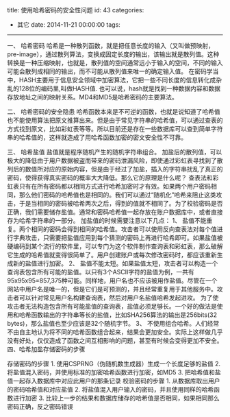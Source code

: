 title: 使用哈希密码的安全性问题
id: 43
categories:
  - 其它
date: 2014-11-21 00:00:00
tags:
---

一、 哈希密码
哈希是一种散列函数，就是把任意长度的输入（又叫做预映射， pre-image），通过散列算法，变换成固定长度的输出，该输出就是散列值。这种转换是一种压缩映射，也就是，散列值的空间通常远小于输入的空间，不同的输入可能会散列成相同的输出，而不可能从散列值来唯一的确定输入值。
在密码学当中，HASH主要用于信息安全领域中加密算法，它把一些不同长度的信息转化成杂乱的128位的编码里,叫做HASH值. 也可以说，hash就是找到一种数据内容和数据存放地址之间的映射关系。MD4和MD5是哈希密码的主要算法。

二、 哈希密码的安全隐患
哈希函数本来是不可逆的函数，也就是说知道了哈希值也不能使用算法把原文推算出来。但是由于常见字符串的哈希值，可以通过查表的方式找到原文，比如彩虹表等等。所以目前还是存在一些数据库可以查到简单字符串的哈希值的，这样就造成了用哈希函数加密的密文安全性不可靠。

三、 哈希盐值
盐值就是程序随机产生的随机字符串组合。
加盐后的散列值，可以极大的降低由于用户数据被盗而带来的密码泄漏风险，即使通过彩虹表寻找到了散列后的数值所对应的原始内容，但是由于经过了加盐，插入的字符串扰乱了真正的密码，使得获得真实密码的概率大大降低。那么它的原理是什么呢？
查表法和彩虹表只有在所有密码都以相同方式进行哈希加密时才有效。如果两个用户密码相同，那么他们密码的哈希值也是相同的。我们可以通过“随机化”哈希来阻止这类攻击，于是当相同的密码被哈希两次之后，得到的值就不相同了。为了校验密码是否正确，我们需要储存盐值。通常和密码哈希值一起存放在账户数据库中，或者直接存为哈希字符串的一部分。
加盐值的时候需要注意以下几点：
1、 盐值不能重复。两个相同的密码会得到相同的哈希值。攻击者可以使用反向查表法对每个值进行字典攻击，只需要把盐值应用到每个猜测的密码上再进行哈希即可。如果盐值被硬编码到某个流行的软件里，可以专门为这个软件制作查询表和彩虹表，那么破解它生成的哈希值就变得很简单了。用户创建账户或每次修改密码时，都应该重新生成新的盐值进行加密。
2、 盐值不能太短。如果盐值太短，攻击者可以构造一个查询表包含所有可能的盐值。以只有3个ASCII字符的盐值为例，一共有95x95x95=857,375种可能。同样地，用户名也不应该被用作盐值。尽管在一个网站中用户名是唯一的，但是它们是可预测的，并且经常重复用于其他服务中。攻击者可以针对常见用户名构建查询表，然后对用户名盐值哈希发起进攻。
为了使攻击者无法构造包含所有可能盐值的查询表，盐值必须足够长。一个好的做法是使用和哈希函数输出的字符串等长的盐值，比如SHA256算法的输出是256bits(32 bytes)，那么盐值也至少应该是32个随机字节。
3、 不使用组合哈希。人们经常不由自主地认为将不同的哈希函数组合起来，结果会更加安全。实际上这样做几乎没有好处，仅仅造成了函数之间互相影响的问题，甚至有时候会变得更加不安全。
四、哈希加盐存储密码的步骤

存储密码的步骤
1\. 使用CSPRNG（伪随机数生成器）生成一个长度足够的盐值
2\. 将盐值混入密码，并使用标准的加密哈希函数进行加密，如MD5
3\. 把哈希值和盐值一起存入数据库中对应此用户的那条记录
校验密码的步骤
1\. 从数据库取出用户的密码哈希值和对应盐值
2\. 将盐值混入用户输入的密码，并且使用同样的哈希函数进行加密
3\. 比较上一步的结果和数据库储存的哈希值是否相同，如果相同那么密码正确，反之密码错误